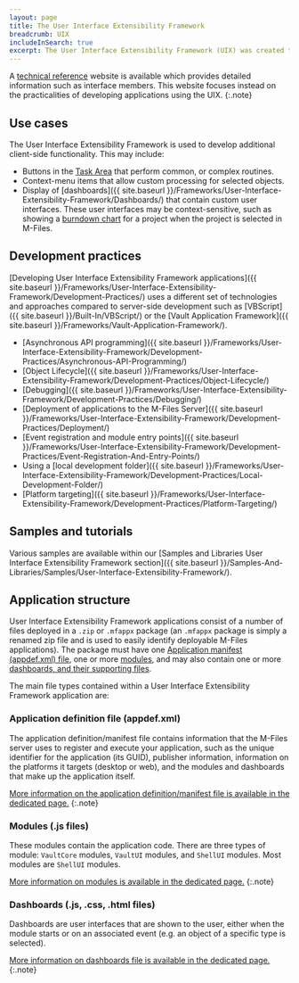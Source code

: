 ```yaml
---
layout: page
title: The User Interface Extensibility Framework
breadcrumb: UIX
includeInSearch: true
excerpt: The User Interface Extensibility Framework (UIX) was created to allow developers to build client-side applications that interact with the M-Files Desktop and M-Files Web Access.  User Interface Extensibility Framework applications are a combination of a number of text files (one [application definition file](./Application-Definition/), one or more [modules](./Modules/), and zero or more [dashboards](./Dashboards/).  These are executed on the M-Files Desktop client or within the M-Files Web Access and are used to extend the client-side functionality of the core software.
---
```


A [technical reference](https://www.m-files.com/UI_Extensibility_Framework/) website is available which provides detailed information such as interface members.  This website focuses instead on the practicalities of developing applications using the UIX.
{:.note}

## Use cases

The User Interface Extensibility Framework is used to develop additional client-side functionality.  This may include:

* Buttons in the [Task Area](https://www.m-files.com/user-guide/latest/eng/using_the_m-files_client.html) that perform common, or complex routines.
* Context-menu items that allow custom processing for selected objects.
* Display of [dashboards]({{ site.baseurl }}/Frameworks/User-Interface-Extensibility-Framework/Dashboards/) that contain custom user interfaces.  These user interfaces may be context-sensitive, such as showing a [burndown chart](https://en.wikipedia.org/wiki/Burn_down_chart) for a project when the project is selected in M-Files.

## Development practices

[Developing User Interface Extensibility Framework applications]({{ site.baseurl }}/Frameworks/User-Interface-Extensibility-Framework/Development-Practices/) uses a different set of technologies and approaches compared to server-side development such as [VBScript]({{ site.baseurl }}/Built-In/VBScript/) or the [Vault Application Framework]({{ site.baseurl }}/Frameworks/Vault-Application-Framework/).

* [Asynchronous API programming]({{ site.baseurl }}/Frameworks/User-Interface-Extensibility-Framework/Development-Practices/Asynchronous-API-Programming/)
* [Object Lifecycle]({{ site.baseurl }}/Frameworks/User-Interface-Extensibility-Framework/Development-Practices/Object-Lifecycle/)
* [Debugging]({{ site.baseurl }}/Frameworks/User-Interface-Extensibility-Framework/Development-Practices/Debugging/)
* [Deployment of applications to the M-Files Server]({{ site.baseurl }}/Frameworks/User-Interface-Extensibility-Framework/Development-Practices/Deployment/)
* [Event registration and module entry points]({{ site.baseurl }}/Frameworks/User-Interface-Extensibility-Framework/Development-Practices/Event-Registration-And-Entry-Points/)
* Using a [local development folder]({{ site.baseurl }}/Frameworks/User-Interface-Extensibility-Framework/Development-Practices/Local-Development-Folder/)
* [Platform targeting]({{ site.baseurl }}/Frameworks/User-Interface-Extensibility-Framework/Development-Practices/Platform-Targeting/)

## Samples and tutorials

Various samples are available within our [Samples and Libraries User Interface Extensibility Framework section]({{ site.baseurl }}/Samples-And-Libraries/Samples/User-Interface-Extensibility-Framework/).

## Application structure

User Interface Extensibility Framework applications consist of a number of files deployed in a `.zip` or `.mfappx` package (an `.mfappx` package is simply a renamed zip file and is used to easily identify deployable M-Files applications).  The package must have one [Application manifest (appdef.xml) file](#application-definition-file-appdefxml), one or more [modules](#modules-js-files), and may also contain one or more [dashboards, and their supporting files](#dashboards-js-css-html-files).

The main file types contained within a User Interface Extensibility Framework application are:

### Application definition file (appdef.xml)

The application definition/manifest file contains information that the M-Files server uses to register and execute your application, such as the unique identifier for the application (its GUID), publisher information, information on the platforms it targets (desktop or web), and the modules and dashboards that make up the application itself.

<a href="{{ site.baseurl }}/Frameworks/User-Interface-Extensibility-Framework/Application-Definition/">More information on the application definition/manifest file is available in the dedicated page.</a>
{:.note}

### Modules (.js files)

These modules contain the application code.  There are three types of module: `VaultCore` modules, `VaultUI` modules, and `ShellUI` modules.  Most modules are `ShellUI` modules.  

<a href="{{ site.baseurl }}/Frameworks/User-Interface-Extensibility-Framework/Modules/">More information on modules is available in the dedicated page.</a>
{:.note}

### Dashboards (.js, .css, .html files)

Dashboards are user interfaces that are shown to the user, either when the module starts or on an associated event (e.g. an object of a specific type is selected).

<a href="{{ site.baseurl }}/Frameworks/User-Interface-Extensibility-Framework/Dashboards/">More information on dashboards file is available in the dedicated page.</a>
{:.note}
